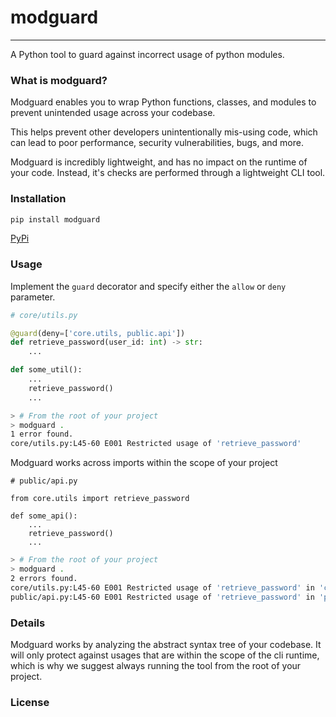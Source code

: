 # modguard
---
A Python tool to guard against incorrect usage of python modules.


### What is modguard?
Modguard enables you to wrap Python functions, classes, and modules to prevent unintended usage across your codebase.

This helps prevent other developers unintentionally mis-using code, which can lead to poor performance, security vulnerabilities, bugs, and more.

Modguard is incredibly lightweight, and has no impact on the runtime of your code. Instead, it's checks are performed through a lightweight CLI tool.

### Installation
```bash
pip install modguard
```
[PyPi](#TODO)

### Usage
Implement the `guard` decorator and specify either the `allow` or `deny` parameter.
```python
# core/utils.py

@guard(deny=['core.utils, public.api'])
def retrieve_password(user_id: int) -> str:
    ...

def some_util():
    ...
    retrieve_password()
    ...
```
```bash
> # From the root of your project
> modguard .
1 error found.
core/utils.py:L45-60 E001 Restricted usage of 'retrieve_password'
```
Modguard works across imports within the scope of your project
```
# public/api.py

from core.utils import retrieve_password

def some_api():
    ...
    retrieve_password()
    ...
```
```bash
> # From the root of your project
> modguard .
2 errors found.
core/utils.py:L45-60 E001 Restricted usage of 'retrieve_password' in 'core.utils.some_util'
public/api.py:L45-60 E001 Restricted usage of 'retrieve_password' in 'public.api.some_api'
```


### Details
Modguard works by analyzing the abstract syntax tree of your codebase. It will only protect against usages that are within the scope of the cli runtime, which is why we suggest always running the tool from the root of your project.

### License
